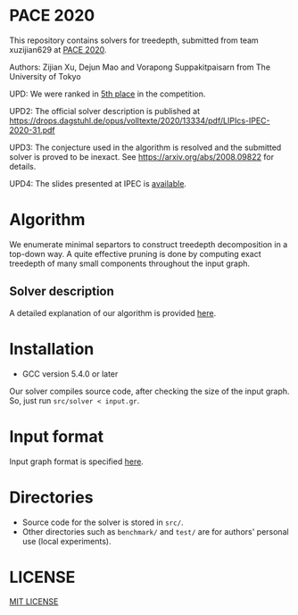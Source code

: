 # PACE 2020
This repository contains solvers for treedepth, submitted from team xuzijian629 at [PACE 2020](https://pacechallenge.org/2020/td/).

Authors: Zijian Xu, Dejun Mao and Vorapong Suppakitpaisarn from The University of Tokyo

UPD: We were ranked in [5th place](https://pacechallenge.org/2020/results/) in the competition.

UPD2: The official solver description is published at https://drops.dagstuhl.de/opus/volltexte/2020/13334/pdf/LIPIcs-IPEC-2020-31.pdf

UPD3: The conjecture used in the algorithm is resolved and the submitted solver is proved to be inexact. See https://arxiv.org/abs/2008.09822 for details.

UPD4: The slides presented at IPEC is [available](https://github.com/xuzijian629/pace2020/blob/master/IPEC.pdf).

# Algorithm
We enumerate minimal separtors to construct treedepth decomposition in a top-down way. A quite effective pruning is done by computing exact treedepth of many small components throughout the input graph.
## Solver description
A detailed explanation of our algorithm is provided [here](https://github.com/xuzijian629/pace2020/blob/master/submissions/solver-description-xuzijian629.pdf).

# Installation
- GCC version 5.4.0 or later

Our solver compiles source code, after checking the size of the input graph. So, just run `src/solver < input.gr`.

# Input format
Input graph format is specified [here](https://pacechallenge.org/2020/td/).

# Directories
- Source code for the solver is stored in `src/`.
- Other directories such as `benchmark/` and `test/` are for authors' personal use (local experiments).

# LICENSE
[MIT LICENSE](https://github.com/xuzijian629/pace2020/blob/master/LICENSE.md)
